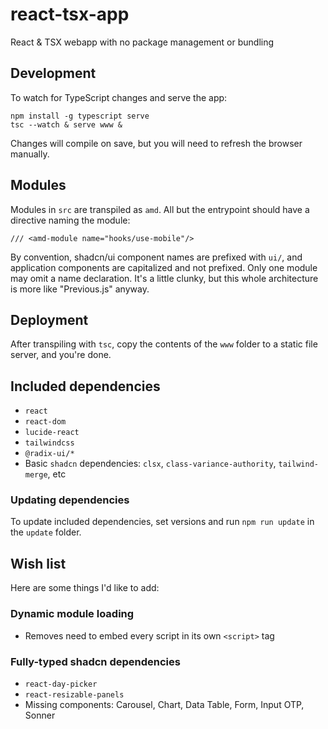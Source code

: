 # react-tsx-app

React & TSX webapp with no package management or bundling

## Development

To watch for TypeScript changes and serve the app:

```
npm install -g typescript serve
tsc --watch & serve www &
```

Changes will compile on save, but you will need to refresh the browser manually.

## Modules

Modules in `src` are transpiled as `amd`. All but the entrypoint should have a directive naming the module:

```
/// <amd-module name="hooks/use-mobile"/>
```

By convention, shadcn/ui component names are prefixed with `ui/`, and application components are capitalized and not prefixed. Only one module may omit a name declaration. It's a little clunky, but this whole architecture is more like "Previous.js" anyway.

## Deployment

After transpiling with `tsc`, copy the contents of the `www` folder to a static file server, and you're done.

## Included dependencies

- `react`
- `react-dom`
- `lucide-react`
- `tailwindcss`
- `@radix-ui/*`
- Basic `shadcn` dependencies: `clsx`, `class-variance-authority`, `tailwind-merge`, etc

### Updating dependencies

To update included dependencies, set versions and run `npm run update` in the `update` folder.

## Wish list

Here are some things I'd like to add:

### Dynamic module loading
- Removes need to embed every script in its own `<script>` tag

### Fully-typed shadcn dependencies
- `react-day-picker`
- `react-resizable-panels`
- Missing components: Carousel, Chart, Data Table, Form, Input OTP, Sonner
